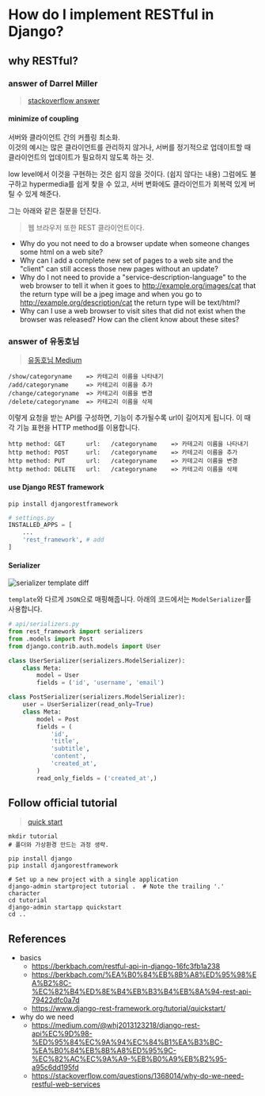 # How do I implement RESTful in Django?

## why RESTful?

### answer of Darrel Miller

> [stackoverflow answer](https://stackoverflow.com/questions/1368014/why-do-we-need-restful-web-services)

#### minimize of coupling

서버와 클라이언트 간의 커플링 최소화.  
이것의 예시는 많은 클라이언트를 관리하지 않거나, 서버를 정기적으로 업데이트할 때 클라이언트의 업데이트가 필요하지 않도록 하는 것.  

low level에서 이것을 구현하는 것은 쉽지 않을 것이다. (쉽지 않다는 내용) 그럼에도 불구하고 hypermedia를 쉽게 찾을 수 있고, 서버 변화에도 클라이언트가 회복력 있게 버틸 수 있게 해준다.  

그는 아래와 같은 질문을 던진다.

> 웹 브라우저 또한 REST 클라이언트이다.

- Why do you not need to do a browser update when someone changes some html on a web site?
- Why can I add a complete new set of pages to a web site and the "client" can still access those new pages without an update?
- Why do I not need to provide a "service-description-language" to the web browser to tell it when it goes to http://example.org/images/cat that the return type will be a jpeg image and when you go to http://example.org/description/cat the return type will be text/html?
- Why can I use a web browser to visit sites that did not exist when the browser was released? How can the client know about these sites?

### answer of 유동호님

> [유동호님 Medium](https://berkbach.com/%EA%B0%84%EB%8B%A8%ED%95%98%EA%B2%8C-%EC%82%B4%ED%8E%B4%EB%B3%B4%EB%8A%94-rest-api-79422dfc0a7d)

```plain
/show/categoryname    => 카테고리 이름을 나타내기
/add/categoryname     => 카테고리 이름을 추가
/change/categoryname  => 카테고리 이름을 변경
/delete/categoryname  => 카테고리 이름을 삭제
```

이렇게 요청을 받는 API를 구성하면, 기능이 추가될수록 url이 길어지게 됩니다. 이 때 각 기능 표현을 HTTP method를 이용합니다.  

```plain
http method: GET      url:   /categoryname    => 카테고리 이름을 나타내기
http method: POST     url:   /categoryname    => 카테고리 이름을 추가
http method: PUT      url:   /categoryname    => 카테고리 이름을 변경
http method: DELETE   url:   /categoryname    => 카테고리 이름을 삭제
```

#### use Django REST framework

```shell
pip install djangorestframework
```

```python
# settings.py
INSTALLED_APPS = [
    ...
    'rest_framework', # add
]
```

#### Serializer

![serializer template diff](https://miro.medium.com/max/700/1*AjXUSAQ5WPHi2lvfRKD08g.jpeg)

`template`와 다르게 `JSON`으로 매핑해줍니다. 아래의 코드에서는 `ModelSerializer`를 사용합니다.

```python
# api/serializers.py
from rest_framework import serializers
from .models import Post
from django.contrib.auth.models import User

class UserSerializer(serializers.ModelSerializer):
    class Meta:
        model = User
        fields = ('id', 'username', 'email')

class PostSerializer(serializers.ModelSerializer):
    user = UserSerializer(read_only=True)
    class Meta:
        model = Post
        fields = (
            'id',
            'title',
            'subtitle',
            'content',
            'created_at',
        )
        read_only_fields = ('created_at',)
```

## Follow official tutorial

> [quick start](https://www.django-rest-framework.org/tutorial/quickstart/)

```shell
mkdir tutorial
# 폴더와 가상환경 만드는 과정 생략.

pip install django
pip install djangorestframework

# Set up a new project with a single application
django-admin startproject tutorial .  # Note the trailing '.' character
cd tutorial
django-admin startapp quickstart
cd ..
```

## References

- basics
  - https://berkbach.com/restful-api-in-django-16fc3fb1a238
  - https://berkbach.com/%EA%B0%84%EB%8B%A8%ED%95%98%EA%B2%8C-%EC%82%B4%ED%8E%B4%EB%B3%B4%EB%8A%94-rest-api-79422dfc0a7d
  - https://www.django-rest-framework.org/tutorial/quickstart/
- why do we need
  - https://medium.com/@whj2013123218/django-rest-api%EC%9D%98-%ED%95%84%EC%9A%94%EC%84%B1%EA%B3%BC-%EA%B0%84%EB%8B%A8%ED%95%9C-%EC%82%AC%EC%9A%A9-%EB%B0%A9%EB%B2%95-a95c6dd195fd
  - https://stackoverflow.com/questions/1368014/why-do-we-need-restful-web-services
